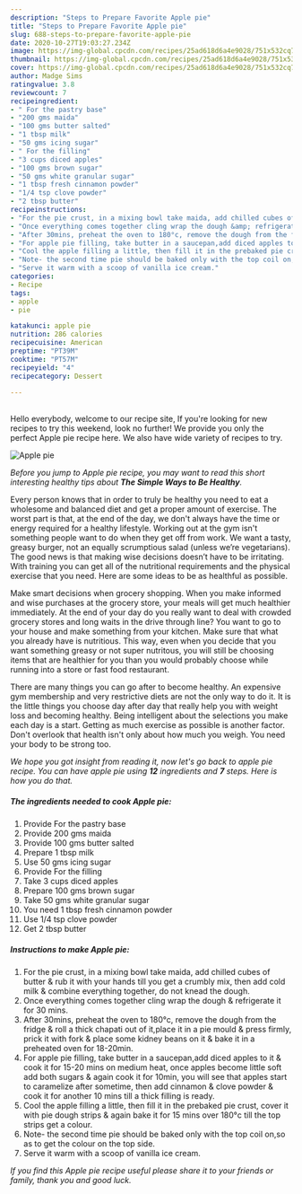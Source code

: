 ```yaml
---
description: "Steps to Prepare Favorite Apple pie"
title: "Steps to Prepare Favorite Apple pie"
slug: 688-steps-to-prepare-favorite-apple-pie
date: 2020-10-27T19:03:27.234Z
image: https://img-global.cpcdn.com/recipes/25ad618d6a4e9028/751x532cq70/apple-pie-recipe-main-photo.jpg
thumbnail: https://img-global.cpcdn.com/recipes/25ad618d6a4e9028/751x532cq70/apple-pie-recipe-main-photo.jpg
cover: https://img-global.cpcdn.com/recipes/25ad618d6a4e9028/751x532cq70/apple-pie-recipe-main-photo.jpg
author: Madge Sims
ratingvalue: 3.8
reviewcount: 7
recipeingredient:
- " For the pastry base"
- "200 gms maida"
- "100 gms butter salted"
- "1 tbsp milk"
- "50 gms icing sugar"
- " For the filling"
- "3 cups diced apples"
- "100 gms brown sugar"
- "50 gms white granular sugar"
- "1 tbsp fresh cinnamon powder"
- "1/4 tsp clove powder"
- "2 tbsp butter"
recipeinstructions:
- "For the pie crust, in a mixing bowl take maida, add chilled cubes of butter &amp; rub it with your hands till you get a crumbly mix, then add cold milk &amp; combine everything together, do not knead the dough."
- "Once everything comes together cling wrap the dough &amp; refrigerate it for 30 mins."
- "After 30mins, preheat the oven to 180°c, remove the dough from the fridge &amp; roll a thick chapati out of it,place it in a pie mould &amp; press firmly, prick it with fork &amp; place some kidney beans on it &amp; bake it in a preheated oven for 18-20min."
- "For apple pie filling, take butter in a saucepan,add diced apples to it &amp; cook it for 15-20 mins on medium heat, once apples become little soft add both sugars &amp; again cook it for 10min, you will see that apples start to caramelize after sometime, then add cinnamon &amp; clove powder &amp; cook it for another 10 mins till a thick filling is ready."
- "Cool the apple filling a little, then fill it in the prebaked pie crust, cover it with pie dough strips &amp; again bake it for 15 mins over 180°c till the top strips get a colour."
- "Note- the second time pie should be baked only with the top coil on,so as to get the colour on the top side."
- "Serve it warm with a scoop of vanilla ice cream."
categories:
- Recipe
tags:
- apple
- pie

katakunci: apple pie 
nutrition: 286 calories
recipecuisine: American
preptime: "PT39M"
cooktime: "PT57M"
recipeyield: "4"
recipecategory: Dessert

---
```

<br>
Hello everybody, welcome to our recipe site, If you're looking for new recipes to try this weekend, look no further! We provide you only the perfect Apple pie recipe here. We also have wide variety of recipes to try.
<br>


![Apple pie](https://img-global.cpcdn.com/recipes/25ad618d6a4e9028/751x532cq70/apple-pie-recipe-main-photo.jpg)

<i>Before you jump to Apple pie recipe, you may want to read this short interesting healthy tips about <strong>The Simple Ways to Be Healthy</strong>.</i>

Every person knows that in order to truly be healthy you need to eat a wholesome and balanced diet and get a proper amount of exercise. The worst part is that, at the end of the day, we don't always have the time or energy required for a healthy lifestyle. Working out at the gym isn't something people want to do when they get off from work. We want a tasty, greasy burger, not an equally scrumptious salad (unless we’re vegetarians). The good news is that making wise decisions doesn’t have to be irritating. With training you can get all of the nutritional requirements and the physical exercise that you need. Here are some ideas to be as healthful as possible.

Make smart decisions when grocery shopping. When you make informed and wise purchases at the grocery store, your meals will get much healthier immediately. At the end of your day do you really want to deal with crowded grocery stores and long waits in the drive through line? You want to go to your house and make something from your kitchen. Make sure that what you already have is nutritious. This way, even when you decide that you want something greasy or not super nutritous, you will still be choosing items that are healthier for you than you would probably choose while running into a store or fast food restaurant.

There are many things you can go after to become healthy. An expensive gym membership and very restrictive diets are not the only way to do it. It is the little things you choose day after day that really help you with weight loss and becoming healthy. Being intelligent about the selections you make each day is a start. Getting as much exercise as possible is another factor. Don't overlook that health isn't only about how much you weigh. You need your body to be strong too. 


<i>We hope you got insight from reading it, now let's go back to apple pie recipe. You can have apple pie using <strong>12</strong> ingredients and <strong>7</strong> steps. Here is how you do that.
</i>

##### The ingredients needed to cook Apple pie:

1. Provide  For the pastry base
1. Provide 200 gms maida
1. Provide 100 gms butter salted
1. Prepare 1 tbsp milk
1. Use 50 gms icing sugar
1. Provide  For the filling
1. Take 3 cups diced apples
1. Prepare 100 gms brown sugar
1. Take 50 gms white granular sugar
1. You need 1 tbsp fresh cinnamon powder
1. Use 1/4 tsp clove powder
1. Get 2 tbsp butter


##### Instructions to make Apple pie:

1. For the pie crust, in a mixing bowl take maida, add chilled cubes of butter &amp; rub it with your hands till you get a crumbly mix, then add cold milk &amp; combine everything together, do not knead the dough.
1. Once everything comes together cling wrap the dough &amp; refrigerate it for 30 mins.
1. After 30mins, preheat the oven to 180°c, remove the dough from the fridge &amp; roll a thick chapati out of it,place it in a pie mould &amp; press firmly, prick it with fork &amp; place some kidney beans on it &amp; bake it in a preheated oven for 18-20min.
1. For apple pie filling, take butter in a saucepan,add diced apples to it &amp; cook it for 15-20 mins on medium heat, once apples become little soft add both sugars &amp; again cook it for 10min, you will see that apples start to caramelize after sometime, then add cinnamon &amp; clove powder &amp; cook it for another 10 mins till a thick filling is ready.
1. Cool the apple filling a little, then fill it in the prebaked pie crust, cover it with pie dough strips &amp; again bake it for 15 mins over 180°c till the top strips get a colour.
1. Note- the second time pie should be baked only with the top coil on,so as to get the colour on the top side.
1. Serve it warm with a scoop of vanilla ice cream.


<i>If you find this Apple pie recipe useful please share it to your friends or family, thank you and good luck.</i>
